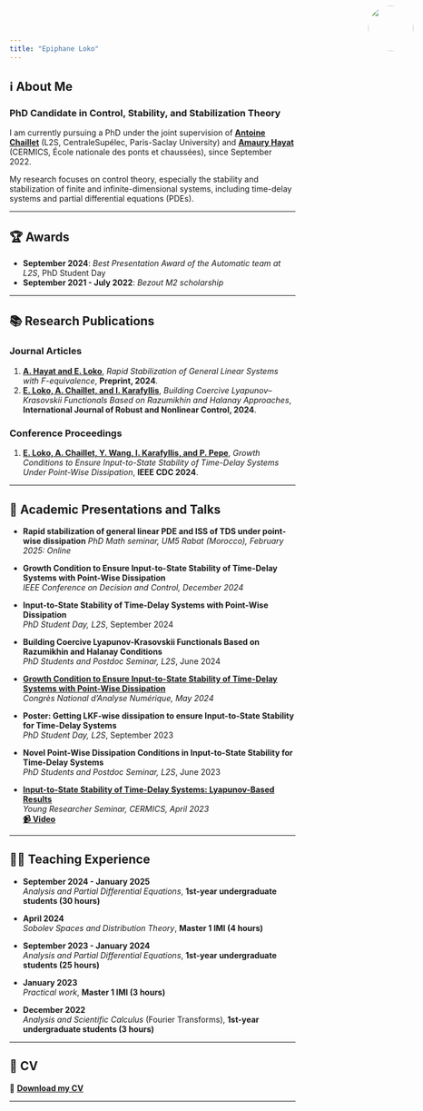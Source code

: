 ```yaml
---
title: "Epiphane Loko"
---
```


<style>
  .site-header {
    position: relative;
  }
  .custom-logo {
    position: absolute;
    top: 10px;
    right: 20px;
    width: 80px;  /* Ajuste la taille */
    height: 80px;
    border-radius: 50%;
  }
</style>

<img class="custom-logo" src="https://github.com/user-attachments/assets/e6f1dcb7-ec63-4627-9b19-5dc91bdc0353">

##  ℹ️ About Me  

### **PhD Candidate in Control, Stability, and Stabilization Theory**  

I am currently pursuing a PhD under the joint supervision of **[Antoine Chaillet](https://l2s.centralesupelec.fr/u/chaillet-antoine/)** (L2S, CentraleSupélec, Paris-Saclay University) and **[Amaury Hayat](http://cermics.enpc.fr/~hayata/)** (CERMICS, École nationale des ponts et chaussées), since September 2022.  

My research focuses on control theory, especially the stability and stabilization of finite and infinite-dimensional systems, including time-delay systems and partial differential equations (PDEs).  


---
 
## 🏆 Awards  
- **September 2024**: *Best Presentation Award of the Automatic team at L2S*, PhD Student Day  
- **September 2021 - July 2022**: *Bezout M2 scholarship*

---
 
## 📚 Research Publications  
 
### **Journal Articles**  
1. **[A. Hayat and E. Loko](http://cermics.enpc.fr/~hayata/F_equivalence_general_linear.pdf)**, *Rapid Stabilization of General Linear Systems with F-equivalence*, **Preprint, 2024**.  
2. **[E. Loko, A. Chaillet, and I. Karafyllis](https://onlinelibrary.wiley.com/doi/full/10.1002/rnc.7229)**, *Building Coercive Lyapunov–Krasovskii Functionals Based on Razumikhin and Halanay Approaches*, **International Journal of Robust and Nonlinear Control, 2024**.  

### **Conference Proceedings**  
1. **[E. Loko, A. Chaillet, Y. Wang, I. Karafyllis, and P. Pepe](https://hal.science/hal-04688473/)**, *Growth Conditions to Ensure Input-to-State Stability of Time-Delay Systems Under Point-Wise Dissipation*, **IEEE CDC 2024**.  

---
 
## 🎤 Academic Presentations and Talks 

- **Rapid stabilization of general linear PDE and ISS of TDS under point-wise dissipation**
   *PhD Math seminar, UM5 Rabat (Morocco), February 2025: Online*
 
- **Growth Condition to Ensure Input-to-State Stability of Time-Delay Systems with Point-Wise Dissipation**  
  *IEEE Conference on Decision and Control, December 2024*

- **Input-to-State Stability of Time-Delay Systems with Point-Wise Dissipation**  
  *PhD Student Day, L2S*, September 2024  
  
- **Building Coercive Lyapunov-Krasovskii Functionals Based on Razumikhin and Halanay Conditions**  
  *PhD Students and Postdoc Seminar, L2S*, June 2024  

- **[Growth Condition to Ensure Input-to-State Stability of Time-Delay Systems with Point-Wise Dissipation](https://canum2024.math.cnrs.fr/programme/soumission/9550b0e6-6cde-4273-9cf6-ba8950814927/presentation.pdf)**  
  *Congrès National d’Analyse Numérique, May 2024*

- **Poster: Getting LKF-wise dissipation to ensure Input-to-State Stability for Time-Delay Systems**  
  *PhD Student Day, L2S*, September 2023  
  
- **Novel Point-Wise Dissipation Conditions in Input-to-State Stability for Time-Delay Systems**  
  *PhD Students and Postdoc Seminar, L2S*, June 2023   

- **[Input-to-State Stability of Time-Delay Systems: Lyapunov-Based Results](https://cermics-lab.enpc.fr/wp-content/uploads/2017/03/Presentation_Cermics.pdf)**  
  *Young Researcher Seminar, CERMICS, April 2023*  
  **[📹 Video](https://www.youtube.com/watch?v=6dXmpGbGNpE)**  

---
 
## 👨‍🏫 Teaching Experience  

- **September 2024 - January 2025**  
  *Analysis and Partial Differential Equations*, **1st-year undergraduate students (30 hours)**  

- **April 2024**  
  *Sobolev Spaces and Distribution Theory*, **Master 1 IMI (4 hours)**  

- **September 2023 - January 2024**  
  *Analysis and Partial Differential Equations*, **1st-year undergraduate students (25 hours)**    

- **January 2023**  
  *Practical work*, **Master 1 IMI (3 hours)**  

- **December 2022**  
  *Analysis and Scientific Calculus* (Fourier Transforms), **1st-year undergraduate students (3 hours)**

---

## 📄 CV  
 
📄 **[Download my CV](https://github.com/user-attachments/files/18690641/CV_Epiphane.pdf)**  

---
